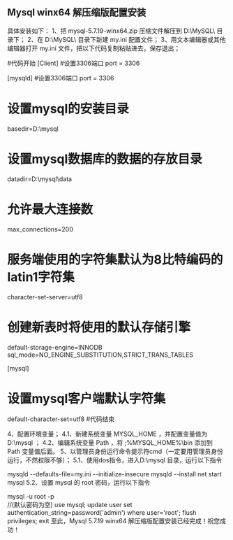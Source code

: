 ## Mysql winx64 解压缩版配置安装

具体安装如下：
1、把 mysql-5.7.19-winx64.zip 压缩文件解压到 D:\MySQL\ 目录下；
2、在 D:\MySQL\ 目录下新建 my.ini 配置文件；
3、用文本编辑器或其他编辑器打开 my.ini 文件，把以下代码复制粘贴进去，保存退出；

#代码开始
[Client]
#设置3306端口
port = 3306
 
[mysqld]
#设置3306端口
port = 3306
# 设置mysql的安装目录
basedir=D:\mysql
# 设置mysql数据库的数据的存放目录
datadir=D:\mysql\data
# 允许最大连接数
max_connections=200
# 服务端使用的字符集默认为8比特编码的latin1字符集
character-set-server=utf8
# 创建新表时将使用的默认存储引擎
default-storage-engine=INNODB
sql_mode=NO_ENGINE_SUBSTITUTION,STRICT_TRANS_TABLES
 
[mysql]
# 设置mysql客户端默认字符集
default-character-set=utf8
#代码结束

4、配置环境变量；
4.1、新建系统变量 MYSQL_HOME ，并配置变量值为 D:\mysql ；
4.2、编辑系统变量 Path ，将 ;%MYSQL_HOME%\bin 添加到 Path 变量值后面。
5、以管理员身份运行命令提示符cmd（一定要用管理员身份运行，不然权限不够）；
5.1、使用dos指令，进入D:\mysql 目录，运行以下指令

mysqld --defaults-file=my.ini --initialize-insecure
mysqld --install
net start mysql
5.2、设置 mysql 的 root 密码，运行以下指令

mysql -u root -p  
//(默认密码为空)
use mysql;
update user set authentication_string=password('admin') where user='root';
flush privileges;
exit
至此，Mysql 5.7.19 winx64 解压缩版配置安装已经完成！祝您成功！
